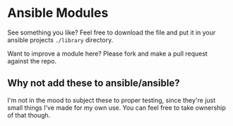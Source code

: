 # Ansible Modules

See something you like? Feel free to download the file and put it in your ansible projects
`./library` directory.

Want to improve a module here? Please fork and make a pull request against the repo.

## Why not add these to ansible/ansible?

I'm not in the mood to subject these to proper testing, since they're just small things I've made
for my own use. You can feel free to take ownership of that though.
